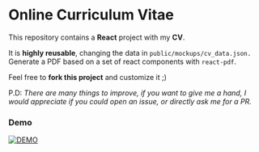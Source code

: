 # Online Curriculum Vitae

This repository contains a **React** project with my **CV**. 

It is **highly reusable**, changing the data in `public/mockups/cv_data.json.`
Generate a PDF based on a set of react components with `react-pdf`.

Feel free to **fork this project** and customize it ;)

P.D:  *There are many things to improve, if you want to give me a hand, I would appreciate if you could open an issue, or directly ask me for a PR.*

### Demo

[![DEMO](https://img.shields.io/badge/CV-Curriculum-yellow?style=flat&logo=DEMO&logoColor=white)](https://pepitoenpeligro.github.io/pepito-cv/)


